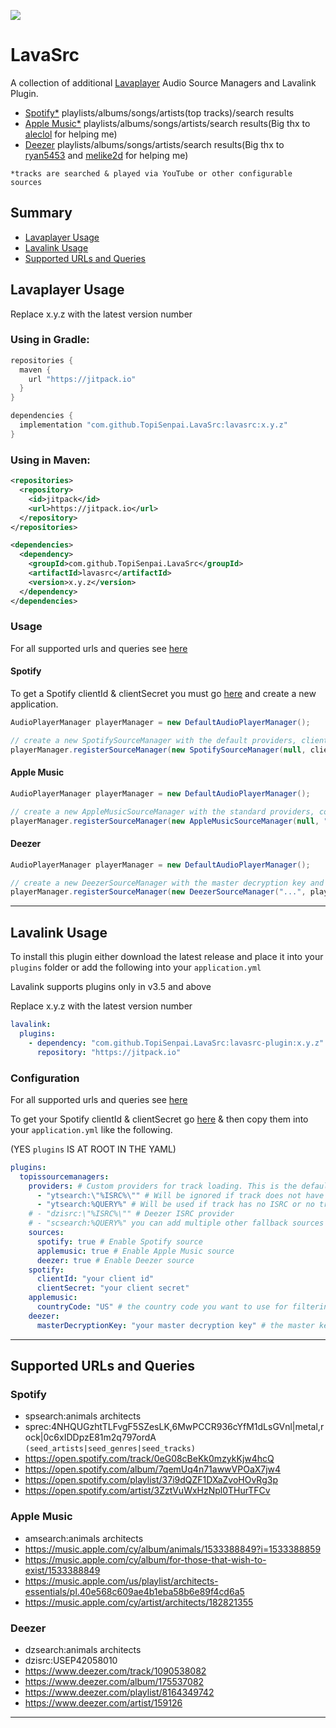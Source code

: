 [![](https://jitpack.io/v/TopiSenpai/LavaSrc.svg)](https://jitpack.io/#TopiSenpai/LavaSrc)

# LavaSrc

A collection of additional [Lavaplayer](https://github.com/sedmelluq/lavaplayer) Audio Source Managers and Lavalink Plugin.
* [Spotify*](https://www.spotify.com) playlists/albums/songs/artists(top tracks)/search results
* [Apple Music*](https://www.apple.com/apple-music/) playlists/albums/songs/artists/search results(Big thx to [aleclol](https://github.com/aleclol) for helping me)
* [Deezer](https://www.deezer.com) playlists/albums/songs/artists/search results(Big thx to [ryan5453](https://github.com/ryan5453) and [melike2d](https://github.com/melike2d) for helping me)

`*tracks are searched & played via YouTube or other configurable sources`

## Summary

* [Lavaplayer Usage](#lavalink-usage)
* [Lavalink Usage](#lavalink-usage)
* [Supported URLs and Queries](#supported-urls-and-queries)

## Lavaplayer Usage

Replace x.y.z with the latest version number

### Using in Gradle:
```gradle
repositories {
  maven {
    url "https://jitpack.io"
  }
}

dependencies {
  implementation "com.github.TopiSenpai.LavaSrc:lavasrc:x.y.z"
}
```

### Using in Maven:
```xml
<repositories>
  <repository>
    <id>jitpack</id>
    <url>https://jitpack.io</url>
  </repository>
</repositories>

<dependencies>
  <dependency>
    <groupId>com.github.TopiSenpai.LavaSrc</groupId>
    <artifactId>lavasrc</artifactId>
    <version>x.y.z</version>
  </dependency>
</dependencies>
```

### Usage

For all supported urls and queries see [here](#supported-urls-and-queries)

#### Spotify

To get a Spotify clientId & clientSecret you must go [here](https://developer.spotify.com/dashboard) and create a new application.

```java
AudioPlayerManager playerManager = new DefaultAudioPlayerManager();

// create a new SpotifySourceManager with the default providers, clientId, clientSecret and AudioPlayerManager and register it
playerManager.registerSourceManager(new SpotifySourceManager(null, clientId, clientSecret, playerManager));
```

#### Apple Music
```java
AudioPlayerManager playerManager = new DefaultAudioPlayerManager();

// create a new AppleMusicSourceManager with the standard providers, countrycode and AudioPlayerManager and register it
playerManager.registerSourceManager(new AppleMusicSourceManager(null, "us", playerManager));
```

#### Deezer
```java
AudioPlayerManager playerManager = new DefaultAudioPlayerManager();

// create a new DeezerSourceManager with the master decryption key and register it
playerManager.registerSourceManager(new DeezerSourceManager("...", playerManager));
```

---

## Lavalink Usage

To install this plugin either download the latest release and place it into your `plugins` folder or add the following into your `application.yml`

Lavalink supports plugins only in v3.5 and above


Replace x.y.z with the latest version number
```yaml
lavalink:
  plugins:
    - dependency: "com.github.TopiSenpai.LavaSrc:lavasrc-plugin:x.y.z"
      repository: "https://jitpack.io"
```

### Configuration

For all supported urls and queries see [here](#supported-urls-and-queries)

To get your Spotify clientId & clientSecret go [here](https://developer.spotify.com/dashboard/applications) & then copy them into your `application.yml` like the following.

(YES `plugins` IS AT ROOT IN THE YAML)
```yaml
plugins:
  topissourcemanagers:
    providers: # Custom providers for track loading. This is the default
      - "ytsearch:\"%ISRC%\"" # Will be ignored if track does not have an ISRC. See https://en.wikipedia.org/wiki/International_Standard_Recording_Code
      - "ytsearch:%QUERY%" # Will be used if track has no ISRC or no track could be found for the ISRC
    # - "dzisrc:\"%ISRC%\"" # Deezer ISRC provider
    # - "scsearch:%QUERY%" you can add multiple other fallback sources here
    sources:
      spotify: true # Enable Spotify source
      applemusic: true # Enable Apple Music source
      deezer: true # Enable Deezer source
    spotify:
      clientId: "your client id"
      clientSecret: "your client secret"
    applemusic:
      countryCode: "US" # the country code you want to use for filtering the artists top tracks and language. See https://en.wikipedia.org/wiki/ISO_3166-1_alpha-2
    deezer:
      masterDecryptionKey: "your master decryption key" # the master key used for decrypting the deezer tracks. (yes this is not here you need to get it from somewhere else)
```

---

## Supported URLs and Queries

### Spotify
* spsearch:animals architects
* sprec:4NHQUGzhtTLFvgF5SZesLK,6MwPCCR936cYfM1dLsGVnl|metal,rock|0c6xIDDpzE81m2q797ordA `(seed_artists|seed_genres|seed_tracks)`
* https://open.spotify.com/track/0eG08cBeKk0mzykKjw4hcQ
* https://open.spotify.com/album/7qemUq4n71awwVPOaX7jw4
* https://open.spotify.com/playlist/37i9dQZF1DXaZvoHOvRg3p
* https://open.spotify.com/artist/3ZztVuWxHzNpl0THurTFCv

### Apple Music
* amsearch:animals architects
* https://music.apple.com/cy/album/animals/1533388849?i=1533388859
* https://music.apple.com/cy/album/for-those-that-wish-to-exist/1533388849
* https://music.apple.com/us/playlist/architects-essentials/pl.40e568c609ae4b1eba58b6e89f4cd6a5
* https://music.apple.com/cy/artist/architects/182821355

### Deezer
* dzsearch:animals architects
* dzisrc:USEP42058010
* https://www.deezer.com/track/1090538082
* https://www.deezer.com/album/175537082
* https://www.deezer.com/playlist/8164349742
* https://www.deezer.com/artist/159126

---
